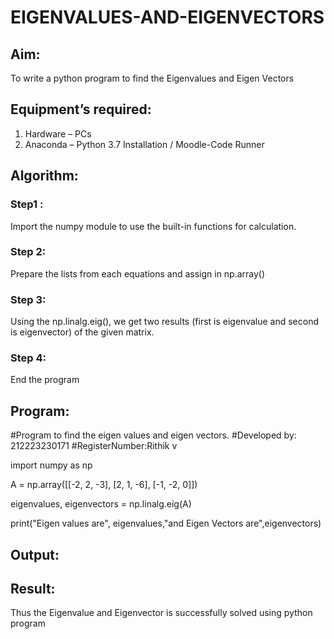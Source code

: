 # EIGENVALUES-AND-EIGENVECTORS
## Aim:
To write a python program to find the Eigenvalues and Eigen Vectors
## Equipment’s required:
1. 	Hardware – PCs
2. 	Anaconda – Python 3.7 Installation / Moodle-Code Runner
## Algorithm:
### Step1 : 
Import the numpy module to use the built-in functions for calculation.
### Step 2: 
Prepare the lists from each equations and assign in np.array()
### Step 3: 
Using the np.linalg.eig(),  we get two results (first is eigenvalue and second is eigenvector) of the given matrix.
### Step 4: 
End the program
## Program:
#Program to find the eigen values and eigen vectors.
#Developed by: 212223230171
#RegisterNumber:Rithik v



import numpy as np

A = np.array([[-2, 2, -3],
              [2, 1, -6],
              [-1, -2, 0]])

eigenvalues, eigenvectors = np.linalg.eig(A)

print("Eigen values are", eigenvalues,"and Eigen Vectors are",eigenvectors)

## Output:
## Result:
Thus the Eigenvalue and Eigenvector is successfully solved using python program
